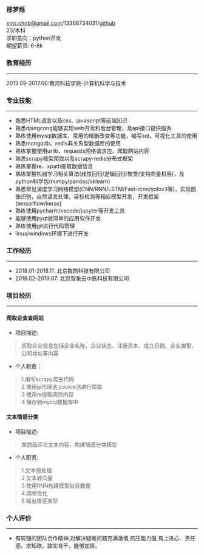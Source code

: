 ### 邢梦烁<br>
xms.chnb@gmail.com/13366734031/[github](https://github.com/xingmegshuo)<br>
23/本科<br>
求职意向：python开发<br>
期望薪资: 6-8k


### 教育经历
<hr>
2013.09-2017.06:黄河科技学院-计算机科学与技术 

### 专业技能
<hr>

- 熟悉HTML语言以及css、javascript等前端知识
- 熟悉djangcong能够实现web开发和后台管理，及api接口提供服务
- 熟练使用mysql数据库，常用的增删改查等功能，编写sql，可视化工具的使用
- 熟悉mongodb、redis非关系型数据库的使用
- 熟练掌握使用urlib、requests网络请求包，爬取网站内容
- 熟悉scrapy框架爬取以及scrapy-redis分布式框架
- 熟练掌握re、xpath提取数据信息
- 熟练掌握机器学习相关算法(线性回归/逻辑回归/聚类/支持向量机等)，及python科学包(numpy/pandas/sklearn)
- 熟悉常见深度学习网络模型(CNN/RNN/LSTM/Fast-rcnn/yolov3等)，实现图像识别，自然语言处理，目标检测等相应模型开发，开发框架(tensorflow/keras)
- 熟练使用pycharm/vscode/jupyter等开发工具
- 能够使用pyqt做简单的应用软件开发
- 熟练使用git进行代码管理
- linux/windows环境下进行开发

### 工作经历
<hr>

- 2018.01-2018.11: 北京数韵科技有限公司
- 2019.02-2019.07: 北京智象云中医科技有限公司
### 项目经历
<hr>

#### 爬取企查查网站 

- 项目描述:
> 抓取企业信息包括企业名称、企业状态、注册资本、成立日期、企业类型、公司地址等内容

- 个人职责：
> 1.编写scrapy爬虫代码<br>
> 2.使用ip代理池,cookie池进行爬取<br>
> 3.使用re提取网页内容<br>
> 4.保存到mysql数据库中<br>


#### 文本情感分类
- 项目描述: 
> 某商品评论文本内容，构建情感分类模型

- 个人职责:
> 1.文本预处理<br>
> 2.文本转向量<br>
> 3.使用RNN构建模型拟合数据<br>
> 4.调参优化<br>
> 5.输出情感类型<br>


### 个人评价
<hr>

- 有较强的团队合作精神,对解决疑难问题充满激情,抗压能力强,有上进心、责任感、求知欲。踏实肯干，能够加班。
